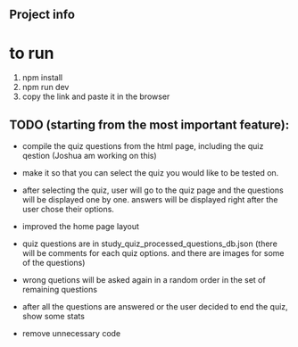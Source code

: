 ## Project info

# to run
1) npm install
2) npm run dev
3) copy the link and paste it in the browser

## TODO (starting from the most important feature):
- compile the quiz questions from the html page, including the quiz qestion (Joshua am working on this)
- make it so that you can select the quiz you would like to be tested on.
- after selecting the quiz, user will go to the quiz page and the questions will be displayed one by one. answers will be displayed right after the user chose their options. 
- improved the home page layout
- quiz questions are in study_quiz_processed_questions_db.json (there will be comments for each quiz options. and there are images for some of the questions)


- wrong quetions will be asked again in a random order in the set of remaining questions
- after all the questions are answered or the user decided to end the quiz, show some stats
- remove unnecessary code